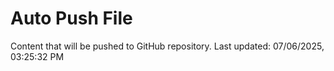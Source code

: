 # Auto Push File

Content that will be pushed to GitHub repository.
Last updated: 07/06/2025, 03:25:32 PM